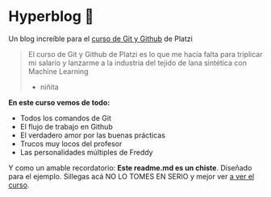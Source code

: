 # Hyperblog 💚
Un blog increíble para el [curso de Git y Github](http://https://platzi.com/cursos/git-github/ "curso de Git y Github") de Platzi
>El curso de Git y Github de Platzi es lo que me hacía falta para triplicar mi salario y lanzarme a la industria del tejido de lana sintética con Machine Learning
> - niñita

**En este curso vemos de todo:**
* Todos los comandos de Git
* El flujo de trabajo en Github
* El verdadero amor por las buenas prácticas
* Trucos muy locos del profesor
* Las personalidades múltiples de Freddy

Y como un amable recordatorio: **Este readme.md es un chiste**. Diseñado para el ejemplo. Sillegas acá NO LO TOMES EN SERIO y mejor ver [a ver el curso](http://https://platzi.com/cursos/git-github/ "a ver el curso").